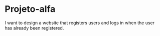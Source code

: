 # Projeto-alfa
I want to design a website that registers users and logs in when the user has already been registered.
